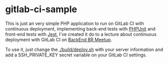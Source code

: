 # gitlab-ci-sample

This is just an very simple PHP application to run on GitLab CI with continuous deployment, implementing back-end tests with [PHPUnit](https://github.com/sebastianbergmann/phpunit) and front-end tests with [Jest](https://github.com/facebook/jest), I've created it do to a lecture about continuous deployment with GitLab CI on [BackEnd BR Meetup](https://www.meetup.com/BackEndBr/events/248157917).

To use it, just change the [./build/deploy.sh](./build/deploy.sh) with your server information and add a SSH_PRIVATE_KEY secret variable on your GitLab CI settings.
